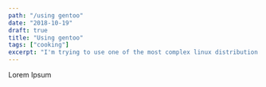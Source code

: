 ```yaml
---
path: "/using gentoo"
date: "2018-10-19"
draft: true
title: "Using gentoo"
tags: ["cooking"]
excerpt: "I'm trying to use one of the most complex linux distribution."
---
```


Lorem Ipsum
